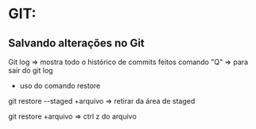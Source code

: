# GIT:
## Salvando alterações no Git

Git log => mostra todo o histórico de commits feitos
comando "Q" => para sair do git log

* uso do comando restore

git restore --staged +arquivo => retirar da área de staged

git restore +arquivo => ctrl z do arquivo